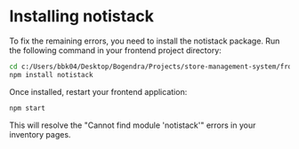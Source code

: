 # Installing notistack

To fix the remaining errors, you need to install the notistack package. Run the following command in your frontend project directory:

```bash
cd c:/Users/bbk04/Desktop/Bogendra/Projects/store-management-system/frontend-new
npm install notistack
```

Once installed, restart your frontend application:

```bash
npm start
```

This will resolve the "Cannot find module 'notistack'" errors in your inventory pages.
